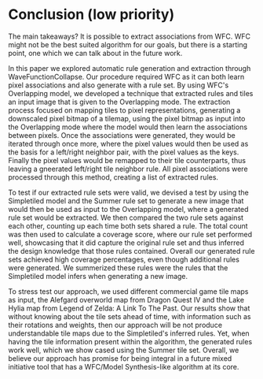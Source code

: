 # Conclusion (low priority)

The main takeaways? 
It is possible to extract associations from WFC.
WFC might not be the best suited algorithm for our goals, but there is a starting point, one which we can talk about in the future work.

In this paper we explored automatic rule generation and extraction through WaveFunctionCollapse.
Our procedure required WFC as it can both learn pixel associations and also generate with a rule set. 
By using WFC's Overlapping model, we developed a technique that extracted rules and tiles an input image that is given to the Overlapping mode.
The extraction process focused on mapping tiles to pixel representations, generating a downscaled pixel bitmap of a tilemap, using the pixel bitmap as input into the Overlapping mode where the model would then learn the associations between pixels.
Once the associations were generated, they would be iterated through once more, where the pixel values would then be used as the basis for a left/right neighbor pair, with the pixel values as the keys. 
Finally the pixel values would be remapped to their tile counterparts, thus leaving a gneerated left/right tile neighbor rule.
All pixel associations were processed through this method, creating a list of extracted rules.

To test if our extracted rule sets were valid, we devised a test by using the Simpletiled model and the Summer rule set to generate a new image that would then be used as input to the Overlapping model, where a generated rule set would be extracted.
We then compared the two rule sets against each other, counting up each time both sets shared a rule. 
The total count was then used to calculate a coverage score, where our rule set performed well, showcasing that it did capture the original rule set and thus inferred the design knowledge that those rules contained.
Overall our generated rule sets achieved high coverage percentages, even though additional rules were generated. 
We summerized these rules were the rules that the Simpletiled model infers when generating a new image.

To stress test our approach, we used different commercial game tile maps as input, the Alefgard overworld map from Dragon Quest IV and the Lake Hylia map from Legend of Zelda: A Link To The Past.
Our results show that without knowing about the tile sets ahead of time, with information such as their rotations and weights, then our approach will be not produce understandable tile maps due to the Simpletiled's inferred rules. 
Yet, when having the tile information present within the algorithm, the generated rules work well, which we show cased using the Summer tile set.
Overall, we believe our approach has promise for being integral in a future mixed initiative tool that has a WFC/Model Synthesis-like algorithm at its core.
